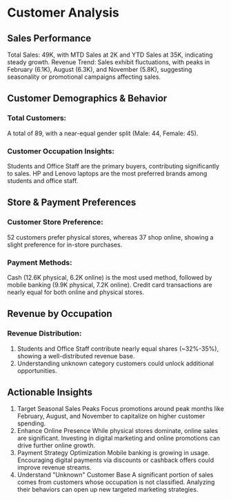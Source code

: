# Customer Analysis
## Sales Performance
Total Sales: 49K, with MTD Sales at 2K and YTD Sales at 35K, indicating steady growth.
Revenue Trend: Sales exhibit fluctuations, with peaks in February (6.1K), August (6.3K), and November (5.8K), suggesting seasonality or promotional campaigns affecting sales.

## Customer Demographics & Behavior
### Total Customers: 
A total of 89, with a near-equal gender split (Male: 44, Female: 45).
### Customer Occupation Insights:
Students and Office Staff are the primary buyers, contributing significantly to sales.
HP and Lenovo laptops are the most preferred brands among students and office staff.

## Store & Payment Preferences
### Customer Store Preference:
52 customers prefer physical stores, whereas 37 shop online, showing a slight preference for in-store purchases.
### Payment Methods:
Cash (12.6K physical, 6.2K online) is the most used method, followed by mobile banking (9.9K physical, 7.2K online).
Credit card transactions are nearly equal for both online and physical stores.

## Revenue by Occupation
### Revenue Distribution:
1. Students and Office Staff contribute nearly equal shares (~32%-35%), showing a well-distributed revenue base.
2. Understanding unknown category customers could unlock additional opportunities.

## Actionable Insights
1. Target Seasonal Sales Peaks
Focus promotions around peak months like February, August, and November to capitalize on higher customer spending.
2. Enhance Online Presence
While physical stores dominate, online sales are significant. Investing in digital marketing and online promotions can drive further online growth.
3. Payment Strategy Optimization
Mobile banking is growing in usage. Encouraging digital payments via discounts or cashback offers could improve revenue streams.
4. Understand "Unknown" Customer Base
A significant portion of sales comes from customers whose occupation is not classified. Analyzing their behaviors can open up new targeted marketing strategies.
